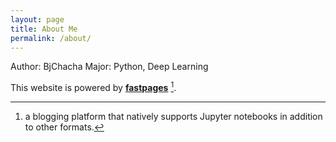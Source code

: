 ```yaml
---
layout: page
title: About Me
permalink: /about/
---
```


Author: BjChacha
Major: Python, Deep Learning

This website is powered by **[fastpages](https://github.com/fastai/fastpages)** [^1].



[^1]:a blogging platform that natively supports Jupyter notebooks in addition to other formats.
